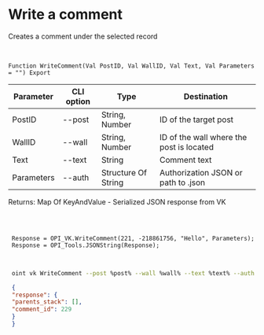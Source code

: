 ﻿---
sidebar_position: 4
---

# Write a comment
 Creates a comment under the selected record


<br/>


`Function WriteComment(Val PostID, Val WallID, Val Text, Val Parameters = "") Export`

 | Parameter | CLI option | Type | Destination |
 |-|-|-|-|
 | PostID | --post | String, Number | ID of the target post |
 | WallID | --wall | String, Number | ID of the wall where the post is located |
 | Text | --text | String | Comment text |
 | Parameters | --auth | Structure Of String | Authorization JSON or path to .json |

 
 Returns: Map Of KeyAndValue - Serialized JSON response from VK

<br/>




```bsl title="Code example"
 
 Response = OPI_VK.WriteComment(221, -218861756, "Hello", Parameters);
 Response = OPI_Tools.JSONString(Response);
 
```
	


```sh title="CLI command example"
 
 oint vk WriteComment --post %post% --wall %wall% --text %text% --auth %auth%

```

```json title="Result"
 {
 "response": {
 "parents_stack": [],
 "comment_id": 229
 }
 }
```
